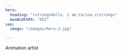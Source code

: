 ```yaml
---
hero:
  heading: "<strong>Hello, I am Carina.</strong>"
  maxWidthPX: "652"
seo:
  image: "/images/hero-2.jpg"

---
```

Animation artist